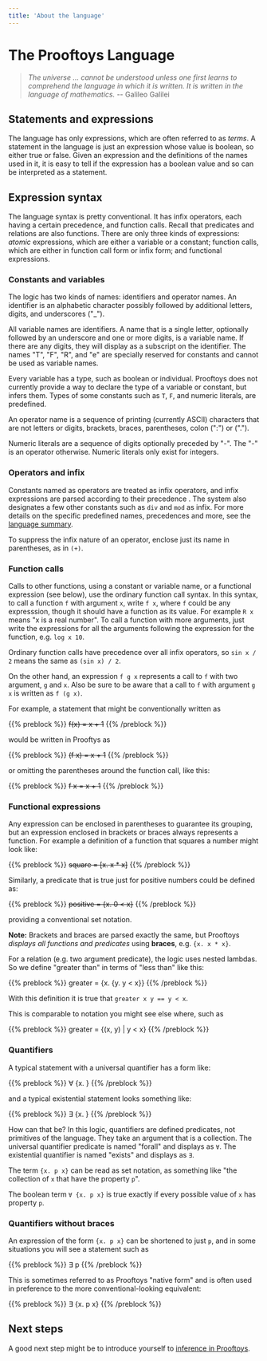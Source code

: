 ```yaml
---
title: 'About the language'
---
```


# The Prooftoys Language

> _The universe ... cannot be understood unless one first learns to
> comprehend the language in which it is written.  It is written in
> the language of mathematics._  -- Galileo Galilei

## Statements and expressions

The language has only expressions, which are often referred to as
_terms_.  A statement in the language is just an expression whose
value is boolean, so either true or false.  Given an expression and
the definitions of the names used in it, it is easy to tell if the
expression has a boolean value and so can be interpreted as a
statement.

## Expression syntax

The language syntax is pretty conventional.  It has infix operators,
each having a certain precedence, and function calls.  Recall that
predicates and relations are also functions.  There are only three
kinds of expressions: _atomic_ expressions, which are either a
variable or a constant; function calls, which are either in function
call form or infix form; and functional expressions.

### Constants and variables

The logic has two kinds of names: identifiers and operator names.  An
identifier is an alphabetic character possibly followed by additional
letters, digits, and underscores ("_").

All variable names are identifiers.  A name that is a single letter,
optionally followed by an underscore and one or more digits, is a
variable name.  If there are any digits, they will display as a
subscript on the identifier.  The names "T", "F", "R", and "e" are
specially reserved for constants and cannot be used as variable names.

Every variable has a type, such as boolean or individual.  Prooftoys
does not currently provide a way to declare the type of a variable or
constant, but infers them.  Types of some constants such as `T`, `F`,
and numeric literals, are predefined.

An operator name is a sequence of printing (currently ASCII)
characters that are not letters or digits, brackets, braces,
parentheses, colon (":") or (".").

Numeric literals are a sequence of digits optionally preceded by "-".
The "-" is an operator otherwise.  Numeric literals only exist
for integers.

### Operators and infix

Constants named as operators are treated as infix operators, and infix
expressions are parsed according to their precedence .  The system
also designates a few other constants such as `div` and `mod` as
infix.  For more details on the specific predefined names, precedences
and more, see the [language summary](prooftoys-language).

To suppress the infix nature of an operator, enclose just its name in
parentheses, as in `(+)`.

### Function calls

Calls to other functions, using a constant or variable name, or a
functional expression (see below), use the ordinary function call
syntax.  In this syntax, to call a function `f` with argument `x`,
write `f x`, where `f` could be any expresssion, though it should have
a function as its value.  For example `R x` means "x is a real
number".  To call a function with more arguments, just write the
expressions for all the arguments following the expression for the
function, e.g.  `log x 10`.

Ordinary function calls have precedence over all infix operators,
so `sin x / 2` means the same as `(sin x) / 2`.

On the other hand, an expression `f g x` represents
a call to `f` with two argument, `g` and `x`.
Also be sure to be aware that a call
to `f` with argument `g x` is written as `f (g x)`.

For example, a statement that might be conventionally
written as

{{% preblock %}}
~~f(x) = x + 1~~
{{% /preblock %}}

would be written in Prooftys as

{{% preblock %}}
~~(f x) = x + 1~~
{{% /preblock %}}

or omitting the parentheses around the function call, like this:

{{% preblock %}}
~~f x = x + 1~~
{{% /preblock %}}


### Functional expressions

Any expression can be enclosed in parentheses to guarantee its
grouping, but an expression enclosed in brackets or braces always
represents a function.  For example a definition of a function that
squares a number might look like:

{{% preblock %}}
~~square = [x. x * x]~~
{{% /preblock %}}


Similarly, a predicate that is true just for positive numbers could be
defined as:

{{% preblock %}}
~~positive = {x. 0 < x}~~
{{% /preblock %}}

providing a conventional set notation.

**Note:** Brackets and braces are parsed exactly the same, but Prooftoys
_displays all functions and predicates_  using **braces**, e.g. `{x. x * x}`.

For a relation (e.g. two argument predicate), the logic uses nested lambdas.
So we define "greater than" in terms of "less than" like this:

{{% preblock %}}
greater = {x. {y. y < x}}
{{% /preblock %}}

With this definition it is true that `greater x y == y < x`.

This is comparable to notation you might see else where, such as

{{% preblock %}}
greater = {(x, y) | y < x}
{{% /preblock %}}

### Quantifiers

A typical statement with a universal quantifier has a form like:

{{% preblock %}}
∀ {x. <some-formula> }
{{% /preblock %}}

and a typical existential statement looks something like:

{{% preblock %}}
∃ {x. <some-formula> }
{{% /preblock %}}

How can that be?  In this logic, quantifiers are defined predicates,
not primitives of the language.  They take an argument that is a
collection.  The universal quantifier predicate is named "forall" and
displays as `∀`.  The existential quantifier is named "exists" and
displays as `∃`.

The term `{x. p x}` can be read as set notation, as something like
"the collection of `x` that have the property `p`". 

The boolean term `∀ {x. p x}` is true exactly if
every possible value of `x` has property `p`.

### Quantifiers without braces

An expression of the form `{x. p x}` can be shortened to just `p`,
and in some situations you will see a statement such as

{{% preblock %}}
∃ p
{{% /preblock %}}

This is sometimes referred to as Prooftoys "native form" and is often
used in preference to the more conventional-looking equivalent:

{{% preblock %}}
∃ {x. p x}
{{% /preblock %}}


## Next steps

A good next step might be to introduce yourself to
[inference in Prooftoys](/inference/).
